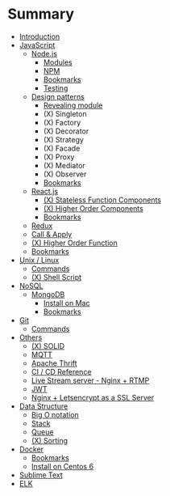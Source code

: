 # Summary

* [Introduction](README.md)
* [JavaScript](javascript.md)
  * [Node.js](nodejs.md)
    * [Modules](modules.md)
    * [NPM](npm.md)
    * [Bookmarks](nodejs_bookmarks.md)
    * [Testing](testing.md)
  * [Design patterns](design-patterns.md)
    * [Revealing module](revealing_module.md)
    * \(X\) Singleton
    * \(X\) Factory
    * \(X\) Decorator
    * \(X\) Strategy
    * \(X\) Facade
    * \(X\) Proxy
    * \(X\) Mediator
    * \(X\) Observer
    * [Bookmarks](dp_bookmarks.md)
  * [React.js](reactjs.md)
    * [\(X\) Stateless Function Components](stateless-function-components.md)
    * [\(X\) Higher Order Components](higher-order-components.md)
    * [Bookmarks](bookmarks.md)
  * [Redux](redux.md)
  * [Call & Apply](call_&_apply.md)
  * [\(X\) Higher Order Function](higher-order-function.md)
  * [Bookmarks](js_bookmarks.md)
* [Unix / Linux](unix--linux.md)
  * [Commands](unix_commands.md)
  * [\(X\) Shell Script](shell-script.md)
* [NoSQL](nosql.md)
  * [MongoDB](mongodb.md)
    * [Install on Mac](install-on-mac.md)
    * [Bookmarks](mongodb_bookmarks.md)
* [Git](git.md)
  * [Commands](git_commands.md)
* [Others](others.md)
  * [\(X\) SOLID](solid.md)
  * [MQTT](mqtt.md)
  * [Apache Thrift](apache_thrift.md)
  * [CI / CD Reference](ci--cd-reference.md)
  * [Live Stream server - Nginx + RTMP](live-stream-server---nginx--rtmp.md)
  * [JWT](jwt.md)
  * [Nginx + Letsencrypt as a SSL Server](nginx--letsencrypt-as-a-ssl-server.md)
* [Data Structure](data-structure.md)
  * [Big O notation](big-o.md)
  * [Stack](stack.md)
  * [Queue](queue.md)
  * [\(X\) Sorting](x-sorting.md)
* [Docker](docker.md)
  * [Bookmarks](docker_bookmarks.md)
  * [Install on Centos 6](install-on-centos-6.md)
* [Sublime Text](sublime-text.md)
* [ELK](elk.md)

